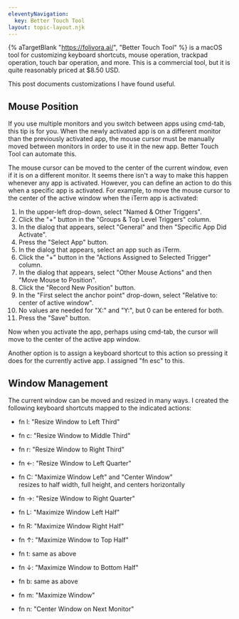 ```yaml
---
eleventyNavigation:
  key: Better Touch Tool
layout: topic-layout.njk
---
```


{% aTargetBlank "https://folivora.ai/", "Better Touch Tool" %}
is a macOS tool for customizing keyboard shortcuts, mouse operation,
trackpad operation, touch bar operation, and more.
This is a commercial tool, but it is quite reasonably priced at \$8.50 USD.

This post documents customizations I have found useful.

## Mouse Position

If you use multiple monitors and you switch between apps using cmd-tab,
this tip is for you.
When the newly activated app is on a different monitor
than the previously activated app, the mouse cursor must be
manually moved between monitors in order to use it in the new app.
Better Touch Tool can automate this.

The mouse cursor can be moved to the center of the current window,
even if it is on a different monitor.
It seems there isn't a way to make this happen whenever any app is activated.
However, you can define an action to do this when a specific app is activated.
For example, to move the mouse cursor to the center of the active window
when the iTerm app is activated:

1. In the upper-left drop-down, select "Named & Other Triggers".
1. Click the "+" button in the "Groups & Top Level Triggers" column.
1. In the dialog that appears,
   select "General" and then "Specific App Did Activate".
1. Press the "Select App" button.
1. In the dialog that appears, select an app such as iTerm.
1. Click the "+" button in the "Actions Assigned to Selected Trigger" column.
1. In the dialog that appears,
   select "Other Mouse Actions" and then "Move Mouse to Position".
1. Click the "Record New Position" button.
1. In the "First select the anchor point" drop-down,
   select "Relative to: center of active window".
1. No values are needed for "X:" and "Y:", but 0 can be entered for both.
1. Press the "Save" button.

Now when you activate the app, perhaps using cmd-tab,
the cursor will move to the center of the active app window.

Another option is to assign a keyboard shortcut to this action
so pressing it does for the currently active app.
I assigned "fn esc" to this.

## Window Management

The current window can be moved and resized in many ways.
I created the following keyboard shortcuts
mapped to the indicated actions:

- fn l: "Resize Window to Left Third"
- fn c: "Resize Window to Middle Third"
- fn r: "Resize Window to Right Third"

- fn ←: "Resize Window to Left Quarter"
- fn C: "Maximize Window Left" and "Center Window"  
  resizes to half width, full height, and centers horizontally
- fn →: "Resize Window to Right Quarter"

- fn L: "Maximize Window Left Half"
- fn R: "Maximize Window Right Half"
- fn ↑: "Maximize Window to Top Half"
- fn t: same as above
- fn ↓: "Maximize Window to Bottom Half"
- fn b: same as above

- fn m: "Maximize Window"
- fn n: "Center Window on Next Monitor"
